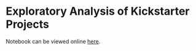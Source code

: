 # Exploratory Analysis of Kickstarter Projects

Notebook can be viewed online [here](https://nbviewer.jupyter.org/github/eugeneyan84/Exploratory-Analysis-of-Kickstarter-Projects/blob/master/Exploratory%20Analysis%20of%20Kickstarter%20Projects.ipynb).